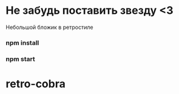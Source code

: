 # Не забудь поставить звезду <3

Небольшой бложик в ретростиле

### npm install
### npm start
# retro-cobra
